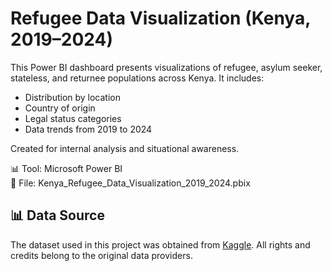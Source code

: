 # Refugee Data Visualization (Kenya, 2019–2024)

This Power BI dashboard presents visualizations of refugee, asylum seeker, stateless, and returnee populations across Kenya. It includes:

- Distribution by location
- Country of origin
- Legal status categories
- Data trends from 2019 to 2024

Created for internal analysis and situational awareness.

📊 Tool: Microsoft Power BI  
📁 File: Kenya_Refugee_Data_Visualization_2019_2024.pbix

## 📊 Data Source

The dataset used in this project was obtained from [Kaggle](https://www.kaggle.com/...). All rights and credits belong to the original data providers.
